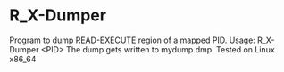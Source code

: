 # R_X-Dumper
Program to dump READ-EXECUTE region of a mapped PID. 
Usage: R_X-Dumper &lt;PID>
The dump gets written to mydump.dmp.
Tested on Linux x86_64
